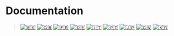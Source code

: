 # Documentation

>[![🇪🇸](/archivos/imágenes/banderas/es.png "Español")](/README.md)
>[![🇬🇧](/archivos/imágenes/banderas/uk.png "English")](/documentación/english.md)
>[![🇫🇷](/archivos/imágenes/banderas/fr.png "Français")](/documentación/français.md)
>[![🇩🇪](/archivos/imágenes/banderas/de.png "Deutsch")](/documentación/deutsch.md)
>[![🇮🇹](/archivos/imágenes/banderas/it.png "Italiano")](/documentación/italiano.md)
>[![🇵🇹](/archivos/imágenes/banderas/pt.png "Português")](/documentación/português.md)
>[![🇯🇵](/archivos/imágenes/banderas/jp.png "日本語")](/documentación/日本語.md)
>[![🇨🇳](/archivos/imágenes/banderas/cn.png "中文")](/documentación/中文.md)
>[![🇰🇷](/archivos/imágenes/banderas/kr.png "한국어")](/documentación/한국어.md)

##
